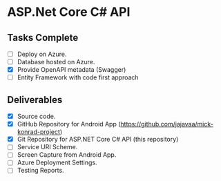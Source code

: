 # ASP.Net Core C# API


## Tasks Complete

- [ ] Deploy on Azure.
- [ ] Database hosted on Azure.
- [x] Provide OpenAPI metadata (Swagger)
- [ ] Entity Framework with code first approach

## Deliverables

- [x] Source code.
- [x] GitHub Repository for Android App (https://github.com/jajavaa/mick-konrad-project)
- [x] Git Repository for ASP.NET Core C# API (this repository)
- [ ] Service URI Scheme.
- [ ] Screen Capture from Android App.
- [ ] Azure Deployment Settings.
- [ ] Testing Reports.
